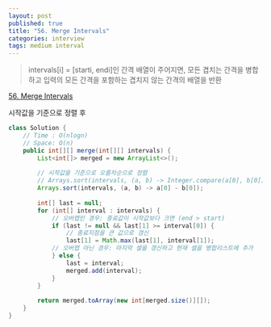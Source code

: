 ```yaml
---
layout: post
published: true
title: "56. Merge Intervals"
categories: interview
tags: medium interval
---
```


> intervals[i] = [starti, endi]인 간격 배열이 주어지면, 모든 겹치는 간격을 병합하고 입력의 모든 간격을 포함하는 겹치지 않는 간격의 배열을 반환

[56. Merge Intervals](https://leetcode.com/problems/merge-intervals/)

시작값을 기준으로 정렬 후 

```java
class Solution {
    // Time : O(nlogn)
    // Space: O(n)
    public int[][] merge(int[][] intervals) {
        List<int[]> merged = new ArrayList<>();
        
        // 시작값을 기준으로 오름차순으로 정렬
        // Arrays.sort(intervals, (a, b) -> Integer.compare(a[0], b[0]));
        Arrays.sort(intervals, (a, b) -> a[0] - b[0]);
        
        int[] last = null;
        for (int[] interval : intervals) {
            // 오버랩인 경우: 종료값이 시작값보다 크면 (end > start)
            if (last != null && last[1] >= interval[0]) {  
                // 종료지점을 큰 값으로 갱신
                last[1] = Math.max(last[1], interval[1]);
            // 오버랩 아닌 경우: 마지막 셀을 갱신하고 현재 셀을 병합리스트에 추가
            } else { 
                last = interval;
                merged.add(interval);
            }
        }
        
        return merged.toArray(new int[merged.size()][]);
    }
}
```